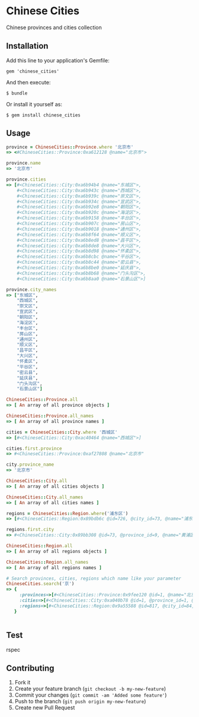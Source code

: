 # Chinese Cities

Chinese provinces and cities collection

## Installation

Add this line to your application's Gemfile:

    gem 'chinese_cities'

And then execute:

    $ bundle

Or install it yourself as:

    $ gem install chinese_cities

## Usage

```ruby
province = ChineseCities::Province.where '北京市'
=> <#ChineseCities::Province:0xa612128 @name="北京市">

province.name
=> '北京市'

province.cities
=> [#<ChineseCities::City:0xa6b94b4 @name="东城区">,
    #<ChineseCities::City:0xa6b943c @name="西城区">,
    #<ChineseCities::City:0xa6b939c @name="崇文区">,
    #<ChineseCities::City:0xa6b934c @name="宣武区">,
    #<ChineseCities::City:0xa6b92e8 @name="朝阳区">,
    #<ChineseCities::City:0xa6b920c @name="海淀区">,
    #<ChineseCities::City:0xa6b9158 @name="丰台区">,
    #<ChineseCities::City:0xa6b907c @name="房山区">,
    #<ChineseCities::City:0xa6b9018 @name="通州区">,
    #<ChineseCities::City:0xa6b8f64 @name="顺义区">,
    #<ChineseCities::City:0xa6b8ed8 @name="昌平区">,
    #<ChineseCities::City:0xa6b8de8 @name="大兴区">,
    #<ChineseCities::City:0xa6b8d98 @name="怀柔区">,
    #<ChineseCities::City:0xa6b8cbc @name="平谷区">,
    #<ChineseCities::City:0xa6b8c44 @name="密云县">,
    #<ChineseCities::City:0xa6b8be0 @name="延庆县">,
    #<ChineseCities::City:0xa6b8b68 @name="门头沟区">,
    #<ChineseCities::City:0xa6b8aa0 @name="石景山区">]

province.city_names
=> ["东城区",
    "西城区",
    "崇文区",
    "宣武区",
    "朝阳区",
    "海淀区",
    "丰台区",
    "房山区",
    "通州区",
    "顺义区",
    "昌平区",
    "大兴区",
    "怀柔区",
    "平谷区",
    "密云县",
    "延庆县",
    "门头沟区",
    "石景山区"]

ChineseCities::Province.all
=> [ An array of all province objects ]

ChineseCities::Province.all_names
=> [ An array of all province names ]

cities = ChineseCities::City.where '西城区'
=> [#<ChineseCities::City:0xac40464 @name="西城区">]

cities.first.province
=> #<ChineseCities::Province:0xaf27808 @name="北京市"

city.province_name
=> '北京市'

ChineseCities::City.all
=> [ An array of all cities objects ]

ChineseCities::City.all_names
=> [ An array of all cities names ]

regions = ChineseCities::Region.where('浦东区')
=> [#<ChineseCities::Region:0x89bdb6c @id=726, @city_id=73, @name="浦东新区">]

regions.first.city
=> #<ChineseCities::City:0x89bb308 @id=73, @province_id=9, @name="黄浦区">

ChineseCities::Region.all
=> [ An array of all regions objects ]

ChineseCities::Region.all_names
=> [ An array of all regions names ]

# Search provinces, cities, regions which name like your parameter
ChineseCities.search('京')
=> {
     :provinces=>[#<ChineseCities::Province:0x9fee120 @id=1, @name="北京市">],
     :cities=>[#<ChineseCities::City:0xa040b78 @id=1, @province_id=1, @name="北京市">, #<ChineseCities::City:0xa040b64 @id=74, @province_id=10, @name="南京市">],
     :regions=>[#<ChineseCities::Region:0x9a55588 @id=817, @city_id=84, @name="京口区">, #<ChineseCities::Region:0x9a55574 @id=1567, @city_id=175, @name="京山县">]
   }



```

## Test

rspec

## Contributing

1. Fork it
2. Create your feature branch (`git checkout -b my-new-feature`)
3. Commit your changes (`git commit -am 'Added some feature'`)
4. Push to the branch (`git push origin my-new-feature`)
5. Create new Pull Request
